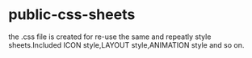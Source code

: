 # public-css-sheets
the .css file is created for re-use the same and repeatly style sheets.Included ICON style,LAYOUT style,ANIMATION style and so on.
